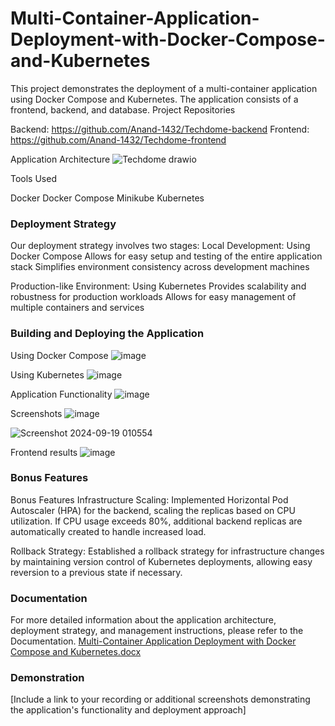 # Multi-Container-Application-Deployment-with-Docker-Compose-and-Kubernetes
This project demonstrates the deployment of a multi-container application using Docker Compose and Kubernetes. The application consists of a frontend, backend, and database.
Project Repositories

Backend: https://github.com/Anand-1432/Techdome-backend
Frontend: https://github.com/Anand-1432/Techdome-frontend

Application Architecture
![Techdome drawio](https://github.com/user-attachments/assets/e8aea3c8-5ca3-4e87-93b6-7c6f91f04819)

Tools Used

Docker
Docker Compose
Minikube
Kubernetes

### Deployment Strategy
Our deployment strategy involves two stages:
Local Development: Using Docker Compose
Allows for easy setup and testing of the entire application stack
Simplifies environment consistency across development machines

Production-like Environment: Using Kubernetes
Provides scalability and robustness for production workloads
Allows for easy management of multiple containers and services

### Building and Deploying the Application
Using Docker Compose
![image](https://github.com/user-attachments/assets/eb617f9a-122d-4b04-a5a5-7fe0c89ee65e)

Using Kubernetes
![image](https://github.com/user-attachments/assets/c6f28495-92ad-4d26-923a-134165ae0410)

Application Functionality
![image](https://github.com/user-attachments/assets/41ab5ece-480e-47d7-862c-454fed49819a)

Screenshots
![image](https://github.com/user-attachments/assets/3dbe6e1d-cbca-42ba-8f63-54db903eecdc)

![Screenshot 2024-09-19 010554](https://github.com/user-attachments/assets/fb6d345c-11ab-4453-8b04-5b855081e86b)

Frontend results
![image](https://github.com/user-attachments/assets/ad50a594-3654-4d3e-b237-1b03398cc7b3)



### Bonus Features
Bonus Features
Infrastructure Scaling: Implemented Horizontal Pod Autoscaler (HPA) for the backend, scaling the replicas based on CPU utilization. If CPU usage exceeds 80%, additional backend replicas are automatically created to handle increased load.

Rollback Strategy: Established a rollback strategy for infrastructure changes by maintaining version control of Kubernetes deployments, allowing easy reversion to a previous state if necessary.




### Documentation
For more detailed information about the application architecture, deployment strategy, and management instructions, please refer to the Documentation.
[Multi-Container Application Deployment with Docker Compose and Kubernetes.docx](https://github.com/user-attachments/files/17054219/Multi-Container.Application.Deployment.with.Docker.Compose.and.Kubernetes.docx)

### Demonstration
[Include a link to your recording or additional screenshots demonstrating the application's functionality and deployment approach]
